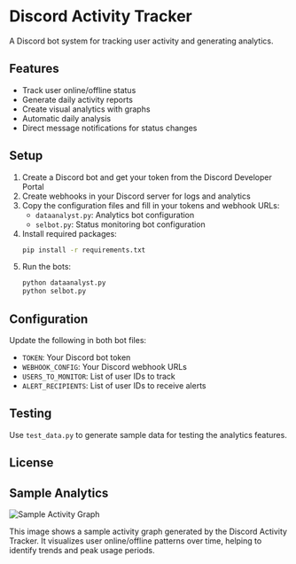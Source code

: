 # Discord Activity Tracker

A Discord bot system for tracking user activity and generating analytics.

## Features
- Track user online/offline status
- Generate daily activity reports
- Create visual analytics with graphs
- Automatic daily analysis
- Direct message notifications for status changes

## Setup
1. Create a Discord bot and get your token from the Discord Developer Portal
2. Create webhooks in your Discord server for logs and analytics
3. Copy the configuration files and fill in your tokens and webhook URLs:
   - `dataanalyst.py`: Analytics bot configuration
   - `selbot.py`: Status monitoring bot configuration
4. Install required packages:
   ```bash
   pip install -r requirements.txt
   ```
5. Run the bots:
   ```bash
   python dataanalyst.py
   python selbot.py
   ```

## Configuration
Update the following in both bot files:
- `TOKEN`: Your Discord bot token
- `WEBHOOK_CONFIG`: Your Discord webhook URLs
- `USERS_TO_MONITOR`: List of user IDs to track
- `ALERT_RECIPIENTS`: List of user IDs to receive alerts

## Testing
Use `test_data.py` to generate sample data for testing the analytics features.

## License


## Sample Analytics

![Sample Activity Graph](https://strangerway.cc/activity.png)

This image shows a sample activity graph generated by the Discord Activity Tracker. It visualizes user online/offline patterns over time, helping to identify trends and peak usage periods.

